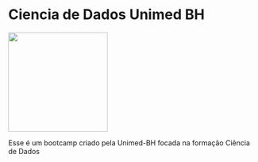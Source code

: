# Ciencia de Dados Unimed BH

<img src="https://hermes.digitalinnovation.one/tracks/342f7392-a8b5-421f-bea9-d29f1fd8aae9.png" alt="" width="200" aling=RIGHT/>

Esse é um bootcamp criado pela Unimed-BH focada na formação Ciência de Dados
